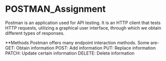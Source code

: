# POSTMAN_Assignment

Postman is an application used for API testing. It is an HTTP client that tests HTTP requests, utilizing a graphical user interface, through which we obtain different types of responses.

**Methods
Postman offers many endpoint interaction methods. Some are-
GET: Obtain information 
POST: Add information
PUT: Replace information
PATCH: Update certain information
DELETE: Delete information

